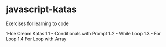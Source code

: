 # javascript-katas
Exercises for learning to code

1-Ice Cream Katas
1.1 - Conditionals with Prompt
1.2 - While Loop
1.3 - For Loop
1.4 For Loop with Array

